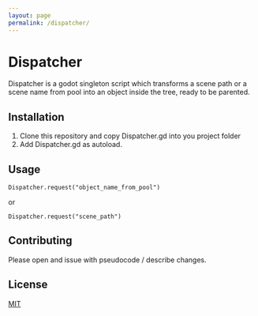 ```yaml
---
layout: page
permalink: /dispatcher/
---
```

# Dispatcher

Dispatcher is a godot singleton script which transforms a scene path or a scene name from pool into an object inside the tree, ready to be parented.


## Installation

1. Clone this repository and copy Dispatcher.gd into you project folder
2. Add Dispatcher.gd as autoload.


## Usage

```GDScript
Dispatcher.request("object_name_from_pool")
```
or
```GDScript
Dispatcher.request("scene_path")
```

## Contributing
Please open and issue with pseudocode / describe changes. 

## License
[MIT](https://choosealicense.com/licenses/mit/)
